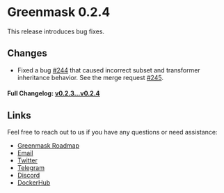 # Greenmask 0.2.4

This release introduces bug fixes.

## Changes

* Fixed a bug [#244](https://github.com/GreenmaskIO/greenmask/issues/244) that caused incorrect subset and transformer 
  inheritance behavior. See the merge request [#245](https://github.com/GreenmaskIO/greenmask/pull/245).


#### Full Changelog: [v0.2.3...v0.2.4](https://github.com/GreenmaskIO/greenmask/compare/v0.2.3...v0.2.4)

## Links

Feel free to reach out to us if you have any questions or need assistance:

* [Greenmask Roadmap](https://github.com/orgs/GreenmaskIO/projects/6)
* [Email](mailto:support@greenmask.io)
* [Twitter](https://twitter.com/GreenmaskIO)
* [Telegram](https://t.me/greenmask_community)
* [Discord](https://discord.gg/tAJegUKSTB)
* [DockerHub](https://hub.docker.com/r/greenmask/greenmask)
